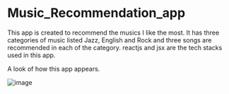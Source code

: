 # Music_Recommendation_app

This app is created to recommend the musics I like the most.
It has three categories of music listed Jazz, English and Rock and three songs are recommended in each of the category.
reactjs and jsx are the tech stacks used in this app.

A look of how this app appears.

![image](https://user-images.githubusercontent.com/36558702/208853260-ffbf45e3-a1a9-4ed9-b558-3567ad98e2f9.png)

